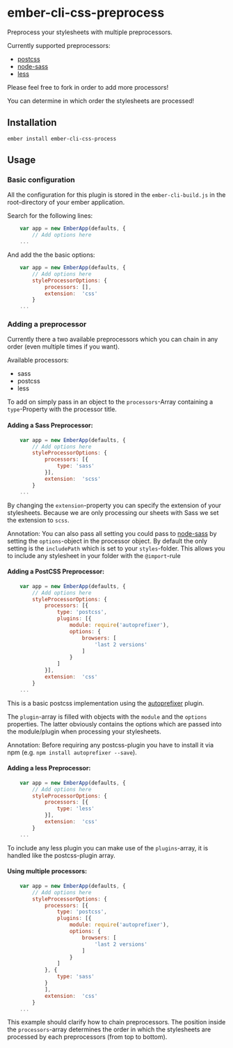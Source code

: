 # ember-cli-css-preprocess

Preprocess your stylesheets with multiple preprocessors.

Currently supported preprocessors:
* [postcss](https://github.com/postcss/postcss)
* [node-sass](https://www.npmjs.com/package/node-sass)
* [less](https://www.npmjs.com/package/less)

Please feel free to fork in order to add more processors!

You can determine in which order the stylesheets are processed!


## Installation

```shell
ember install ember-cli-css-process
```

## Usage

### Basic configuration

All the configuration for this plugin is stored in the `ember-cli-build.js` in the root-directory of your ember application.

Search for the following lines:
``` javascript
	var app = new EmberApp(defaults, {
    	// Add options here
    ...
```

And add the the basic options:

``` javascript
	var app = new EmberApp(defaults, {
    	// Add options here
        styleProcessorOptions: {
        	processors: [],
        	extension: 	'css'
		}
    ...
```

### Adding a preprocessor

Currently there a two available preprocessors which you can chain in any order (even multiple times if you want).

Available processors:
* sass
* postcss
* less

To add on simply pass in an object to the ``processors``-Array containing a ``type``-Property with the processor title.

#### Adding a Sass Preprocessor:

``` javascript
	var app = new EmberApp(defaults, {
    	// Add options here
        styleProcessorOptions: {
        	processors: [{
            	type: 'sass'
            }],
        	extension: 	'scss'
		}
    ...
```
By changing the ``extension``-property you can specify the extension of your stylesheets. Because we are only processing our sheets with Sass we set the extension to ``scss``.

Annotation: You can also pass all setting you could pass to [node-sass](https://github.com/sass/node-sass) by setting the ``options``-object in the processor object.
By default the only setting is the ``includePath`` which is set to your ``styles``-folder. This allows you to include any stylesheet in your folder with the ``@import``-rule

#### Adding a PostCSS Preprocessor:

``` javascript
	var app = new EmberApp(defaults, {
    	// Add options here
        styleProcessorOptions: {
        	processors: [{
            	type: 'postcss',
                plugins: [{
                	module: require('autoprefixer'),
                    options: {
                    	browsers: [
                        	'last 2 versions'
                        ]
                    }
                ]
            }],
        	extension: 	'css'
		}
    ...
```

This is a basic postcss implementation using the [autoprefixer](https://github.com/postcss/autoprefixer) plugin.

The ``plugin``-array is filled with objects with the ``module`` and the ``options`` properties. The latter obviously contains the options which are passed into the module/plugin when processing your stylesheets.

Annotation: Before requiring any postcss-plugin you have to install it via npm (e.g. ``npm install autoprefixer --save``).


#### Adding a less Preprocessor:

``` javascript
	var app = new EmberApp(defaults, {
    	// Add options here
        styleProcessorOptions: {
        	processors: [{
            	type: 'less'
            }],
        	extension: 	'css'
		}
    ...
```

To include any less plugin you can make use of the ``plugins``-array, it is handled like the postcss-plugin array.


#### Using multiple processors:

``` javascript
	var app = new EmberApp(defaults, {
    	// Add options here
        styleProcessorOptions: {
        	processors: [{
            	type: 'postcss',
                plugins: [{
                	module: require('autoprefixer'),
                    options: {
                    	browsers: [
                        	'last 2 versions'
                        ]
                    }
                ]
            }, {
				type: 'sass'
            }
            ],
        	extension: 	'css'
		}
    ...
```

This example should clarify how to chain preprocessors. The position inside the ``processors``-array determines the order in which the stylesheets are processed by each preprocessors (from top to bottom).
